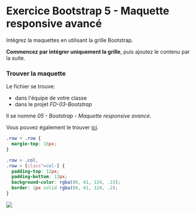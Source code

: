 # Exercice Bootstrap 5 - Maquette responsive avancé

Intégrez la maquettes en utilisant la grille Bootstrap.

**Commencez par intégrer uniquement la grille**, puis ajoutez le contenu par la suite.

### Trouver la maquette

Le fichier se trouve:

- dans l'équipe de votre classe
- dans le projet _FD-03-Bootstrap_

Il se nomme _05 - Bootstrap - Maquette responsive avancé_.

Vous pouvez également le trouver [ici](https://www.figma.com/file/GDi0lE2baU3xNVOIuak8Uy/05---Bootstrap---Maquette-responsive-avanc%C3%A9?type=design&mode=design&t=pacHzU1MGNhbAjNW-1).

```CSS
.row + .row {
  margin-top: 16px;
}

.row > .col,
.row > [class^=col-] {
  padding-top: 12px;
  padding-bottom: 12px;
  background-color: rgba(86, 61, 124, .15);
  border: 1px solid rgba(86, 61, 124, .2);
}
```

![](_consigne/maquette@1x.png)

